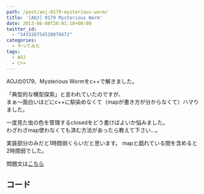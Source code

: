 ```yaml
---
path: /post/aoj-0179-mysterious-worm/
title: '[AOJ] 0179 Mysterious Worm'
date: 2013-06-08T20:01:18+00:00
twitter_id:
  - "343326754510876672"
categories:
  - やってみた
tags:
  - AOJ
  - C++
---
```

AOJの0179、Mysterious Wormをc++で解きました。

「典型的な横型探索」と言われていたのですが、  
まぁ〜面白いほどにc++に馴染めなくて（mapが書き方が分からなくて）ハマりました。

一度見た虫の色を管理するclosedをどう書けばよいか悩みました。  
わざわざmap使わなくても済む方法があったら教えて下さい…。

実装部分のみだと1時間弱くらいだと思います。 mapと戯れている間を含めると2時間弱でした。

問題文は[こちら](http://judge.u-aizu.ac.jp/onlinejudge/description.jsp?id=0179&lang=jp)

<!--more-->

コード
----------------------------------------

<script src="https://gist.github.com/Leko/5734862.js"></script>

<div style="font-size:0px;height:0px;line-height:0px;margin:0;padding:0;clear:both">
</div>